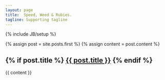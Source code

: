 ```yaml
---
layout: page
title:  Speed, Weed & Rubies.
tagline: Supporting tagline
---
```

{% include JB/setup %}

{% assign post = site.posts.first %}
{% assign content = post.content %}

<h2 class="entry-title">
{% if post.title %}
    <a href="{{ root_url }}{{ post.url }}">{{ post.title }}</a>
{% endif %}
</h2>
<div class="entry-content">{{ content }}</div>